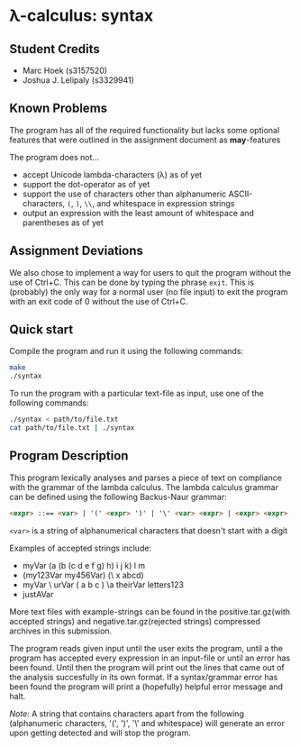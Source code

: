 # λ-calculus: syntax

## Student Credits

- Marc Hoek (s3157520)
- Joshua J. Lelipaly (s3329941)

## Known Problems

The program has all of the required functionality but lacks some optional features that were outlined in the assignment document as **may**-features

The program does not...

- accept Unicode lambda-characters (λ) as of yet
- support the dot-operator as of yet
- support the use of characters other than alphanumeric ASCII-characters, `(`, `)`, `\\`, and whitespace in expression strings
- output an expression with the least amount of whitespace and parentheses as of yet

## Assignment Deviations

We also chose to implement a way for users to quit the program without the use of Ctrl+C.
This can be done by typing the phrase `exit`.
This is (probably) the only way for a normal user (no file input) to exit the program with an exit code of 0 without the use of Ctrl+C.

## Quick start

Compile the program and run it using the following commands:

```bash
make
./syntax
```

To run the program with a particular text-file as input, use one of the following commands:

```bash
./syntax < path/to/file.txt
cat path/to/file.txt | ./syntax
```

## Program Description

This program lexically analyses and parses a piece of text on compliance with the grammar of the lambda calculus.
The lambda calculus grammar can be defined using the following Backus-Naur grammar:

```html
<expr> ::== <var> | '(' <expr> ')' | '\' <var> <expr> | <expr> <expr>
```

`<var>` is a string of alphanumerical characters that doesn't start with a digit

Examples of accepted strings include:

- myVar (a (b (c d e f g) h) i j k) l m
- (my123Var my456Var) (\ x abcd)
- myVar \  urVar ( a b c ) \a theirVar letters123
- justAVar

More text files with example-strings can be found in the positive.tar.gz(with accepted strings) and negative.tar.gz(rejected strings) compressed archives in this submission.

The program reads given input until the user exits the program, until a the program has accepted every expression in an input-file or until an error has been found. Until then the program will print out the lines that came out of the analysis succesfully in its own format. If a syntax/grammar error has been found the program will print a (hopefully) helpful error message and halt.

*Note:* A string that contains characters apart from the following (alphanumeric characters, '(', ')', '\\' and whitespace) will generate an error upon getting detected and will stop the program.
